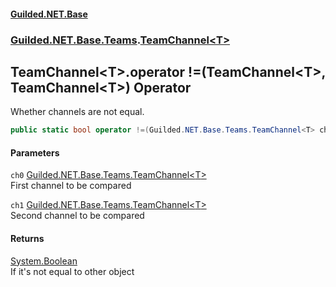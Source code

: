 #### [Guilded.NET.Base](Guilded_NET_Base.md 'Guilded.NET.Base')
### [Guilded.NET.Base.Teams](Guilded_NET_Base.md#Guilded_NET_Base_Teams 'Guilded.NET.Base.Teams').[TeamChannel&lt;T&gt;](TeamChannel_T_.md 'Guilded.NET.Base.Teams.TeamChannel&lt;T&gt;')
## TeamChannel&lt;T&gt;.operator !=(TeamChannel&lt;T&gt;, TeamChannel&lt;T&gt;) Operator
Whether channels are not equal.  
```csharp
public static bool operator !=(Guilded.NET.Base.Teams.TeamChannel<T> ch0, Guilded.NET.Base.Teams.TeamChannel<T> ch1);
```
#### Parameters
<a name='Guilded_NET_Base_Teams_TeamChannel_T__op_Inequality(Guilded_NET_Base_Teams_TeamChannel_T__Guilded_NET_Base_Teams_TeamChannel_T_)_ch0'></a>
`ch0` [Guilded.NET.Base.Teams.TeamChannel&lt;](TeamChannel_T_.md 'Guilded.NET.Base.Teams.TeamChannel&lt;T&gt;')[T](TeamChannel_T_.md#Guilded_NET_Base_Teams_TeamChannel_T__T 'Guilded.NET.Base.Teams.TeamChannel&lt;T&gt;.T')[&gt;](TeamChannel_T_.md 'Guilded.NET.Base.Teams.TeamChannel&lt;T&gt;')  
First channel to be compared
  
<a name='Guilded_NET_Base_Teams_TeamChannel_T__op_Inequality(Guilded_NET_Base_Teams_TeamChannel_T__Guilded_NET_Base_Teams_TeamChannel_T_)_ch1'></a>
`ch1` [Guilded.NET.Base.Teams.TeamChannel&lt;](TeamChannel_T_.md 'Guilded.NET.Base.Teams.TeamChannel&lt;T&gt;')[T](TeamChannel_T_.md#Guilded_NET_Base_Teams_TeamChannel_T__T 'Guilded.NET.Base.Teams.TeamChannel&lt;T&gt;.T')[&gt;](TeamChannel_T_.md 'Guilded.NET.Base.Teams.TeamChannel&lt;T&gt;')  
Second channel to be compared
  
#### Returns
[System.Boolean](https://docs.microsoft.com/en-us/dotnet/api/System.Boolean 'System.Boolean')  
If it's not equal to other object
